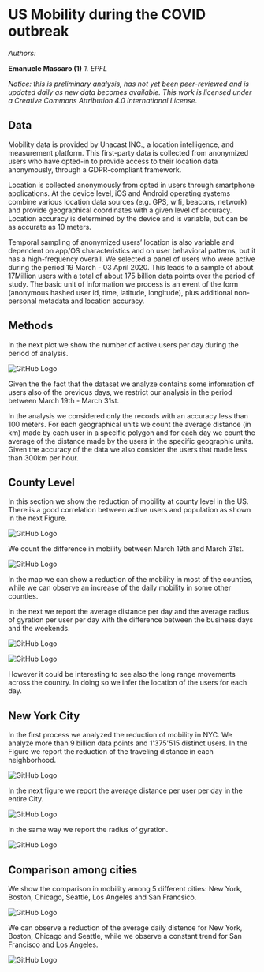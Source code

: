 # US Mobility during the COVID outbreak

*Authors:*

**Emanuele Massaro (1)**
*1. EPFL*


*Notice: this is preliminary analysis, has not yet been peer-reviewed and is updated daily as new data becomes available. This work is licensed under a Creative Commons Attribution 4.0 International License.*     


## Data

Mobility data is provided by Unacast INC., a location intelligence, and measurement platform. This first-party data is collected from anonymized users who have opted-in to provide access to their location data anonymously, through a GDPR-compliant framework.

Location is collected anonymously from opted in users through smartphone applications. At the device level, iOS and Android operating systems combine various location data sources (e.g. GPS, wifi, beacons, network) and provide geographical coordinates with a given level of accuracy. Location accuracy is determined by the device and is variable, but can be as accurate as 10 meters.

Temporal sampling of anonymized users’ location is also variable and dependent on app/OS characteristics and on user behavioral patterns, but it has a high-frequency overall. We selected a panel of users who were active during the period 19 March - 03 April 2020. This leads to a sample of about 17Million users with a total of about 175 billion data points over the period of study. The basic unit of information we process is an event of the form (anonymous hashed user id, time, latitude, longitude), plus additional non-personal metadata and location accuracy.  


## Methods

In the next plot we show the number of active users per day during the period of analysis.
 
![GitHub Logo](countUsers.png)

Given the the fact that the dataset we analyze contains some infomration of users also of the previous days, we restrict our analysis in the period between March 19th - March 31st. 

In the analysis we considered only the records with an accuracy less than 100 meters. For each geographical units we count the average distance (in km) made by each user in a specific polygon and for each day we count the average of the distance made by the users in the specific geographic units. Given the accuracy of the data we also consider the users that made less than 300km per hour.
 

## County Level

In this section we show the reduction of mobility at county level in the US. There is a good correlation between active users and population as shown in the next Figure.

![GitHub Logo](corrPop.png)

We count the difference in mobility between March 19th and March 31st.


![GitHub Logo](map1931.png)

In the map we can show a reduction of the mobility in most of the counties, while we can observe an increase of the daily mobility in some other counties.

In the next we report the average distance per day and the average radius of gyration per user per day with the difference between the business days and the weekends. 

![GitHub Logo](distancesDays.png)

![GitHub Logo](radiusDays.png)

However it could be interesting to see also the long range movements across the country. In doing so we infer the location of the users for each day.


## New York City

In the first process we analyzed the reduction of mobility in NYC. We analyze more than 9 billion data points and 1'375'515 distinct users. In the Figure we report the reduction of the traveling distance in each neighborhood.    

![GitHub Logo](NYdiffMap1111.png)

In the next figure we report the average distance per user per day in the entire City.  

![GitHub Logo](temporalDistNY.png)

In the same way we report the radius of gyration.   

![GitHub Logo](temporalRadiusNY.png)

## Comparison among cities 

We show the comparison in mobility among 5 different cities: New York, Boston, Chicago, Seattle, Los Angeles and San Francsico.

![GitHub Logo](trendCities1.png)

We can observe a reduction of the average daily distence for New York, Boston, Chicago and Seattle, while we observe a constant trend for San Francisco and Los Angeles.

![GitHub Logo](variationCities1.png)

